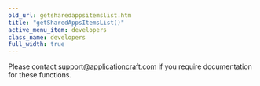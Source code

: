 ```yaml
---
old_url: getsharedappsitemslist.htm
title: "getSharedAppsItemsList()"
active_menu_item: developers
class_name: developers
full_width: true
---
```



Please contact [support@applicationcraft.com](mailto:support@applicationcraft.com) if you require documentation for these functions.

